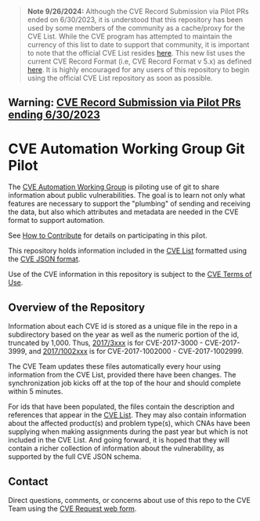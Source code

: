 >**Note 9/26/2024:**  Although the CVE Record Submission via Pilot PRs ended on 6/30/2023, it is understood that this repository has been used by some members of the community as a cache/proxy for the CVE List.   While the CVE program has attempted to maintain the currency of this list to date to support that community, it is important to note that the official CVE List resides [here](https://github.com/CVEProject/cvelistV5).  This new list uses the current CVE Record Format (i.e, CVE Record Format v 5.x) as defined [here](https://github.com/CVEProject/cve-schema).  It is highly encouraged for any users of this repository to begin using the official CVE List repository as soon as possible.  
## Warning: [CVE Record Submission via Pilot PRs ending 6/30/2023](https://github.com/CVEProject/cvelist/discussions/8938)

# CVE Automation Working Group Git Pilot

The [CVE Automation Working
Group](https://github.com/CVEProject/automation-working-group) is
piloting use of git to share information about public vulnerabilities. 
The goal is to learn not only what features are necessary to support
the "plumbing" of sending and receiving the data, but also which
attributes and metadata are needed in the CVE format to support
automation. 

See [How to Contribute](https://github.com/CVEProject/cvelist/blob/master/CONTRIBUTING.md)
for details on participating in this pilot.

This repository holds information included in the [CVE
List](https://cve.mitre.org/cve/) formatted using the [CVE JSON
format](https://github.com/CVEProject/automation-working-group/tree/master/cve_json_schema). 

Use of the CVE information in this repository is subject to the [CVE
Terms of Use](https://cve.mitre.org/about/termsofuse.html). 


## Overview of the Repository

Information about each CVE id is stored as a unique file in the repo
in a subdirectory based on the year as well as the numeric portion of
the id, truncated by 1,000.  Thus, [2017/3xxx](2017/3xxx) is for
CVE-2017-3000 - CVE-2017-3999, and [2017/1002xxx](2017/1002xxx) is for
CVE-2017-1002000 - CVE-2017-1002999. 

The CVE Team updates these files automatically every hour using
information from the CVE List, provided there have been changes.  The
synchronization job kicks off at the top of the hour and should
complete within 5 minutes. 

For ids that have been populated, the files contain the description
and references that appear in the [CVE
List](https://cve.mitre.org/cve/).  They may also contain
information about the affected product(s) and problem type(s), which
CNAs have been supplying when making assignments during the past year
but which is not included in the CVE List.  And going forward, it is
hoped that they will contain a richer collection of information about
the vulnerability, as supported by the full CVE JSON schema. 


## Contact

Direct questions, comments, or concerns about use of this repo to the CVE
Team using the [CVE Request web form](https://cveform.mitre.org). 
